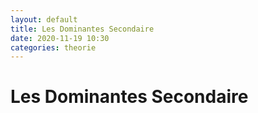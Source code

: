 ```yaml
---
layout: default
title: Les Dominantes Secondaire
date: 2020-11-19 10:30
categories: theorie
---
```


# Les Dominantes Secondaire